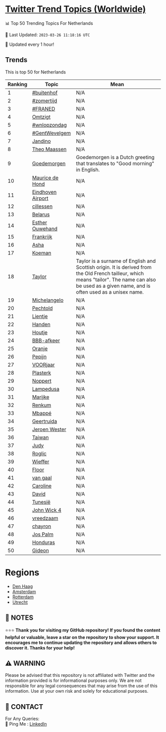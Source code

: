 [Twitter Trend Topics (Worldwide)](https://github.com/ErcinDedeoglu/Twitter-Trend-Topics)
==========


📊 Top 50 Trending Topics For Netherlands

📆 Last Updated: `2023-03-26 11:18:16 UTC`

🔧 Updated every 1 hour!


## Trends

This is top 50 for Netherlands

| Ranking | Topic | Mean |
| ------- | ------------ | ------------ |
| 1 | [#buitenhof](http://twitter.com/search?q=%23buitenhof) | N/A |
| 2 | [#zomertijd](http://twitter.com/search?q=%23zomertijd) | N/A |
| 3 | [#FRANED](http://twitter.com/search?q=%23FRANED) | N/A |
| 4 | [Omtzigt](http://twitter.com/search?q=Omtzigt) | N/A |
| 5 | [#wnlopzondag](http://twitter.com/search?q=%23wnlopzondag) | N/A |
| 6 | [#GentWevelgem](http://twitter.com/search?q=%23GentWevelgem) | N/A |
| 7 | [Jandino](http://twitter.com/search?q=Jandino) | N/A |
| 8 | [Theo Maassen](http://twitter.com/search?q=Theo+Maassen) | N/A |
| 9 | [Goedemorgen](http://twitter.com/search?q=Goedemorgen) | Goedemorgen is a Dutch greeting that translates to "Good morning" in English. |
| 10 | [Maurice de Hond](http://twitter.com/search?q=Maurice+de+Hond) | N/A |
| 11 | [Eindhoven Airport](http://twitter.com/search?q=Eindhoven+Airport) | N/A |
| 12 | [cillessen](http://twitter.com/search?q=cillessen) | N/A |
| 13 | [Belarus](http://twitter.com/search?q=Belarus) | N/A |
| 14 | [Esther Ouwehand](http://twitter.com/search?q=Esther+Ouwehand) | N/A |
| 15 | [Frankrijk](http://twitter.com/search?q=Frankrijk) | N/A |
| 16 | [Asha](http://twitter.com/search?q=Asha) | N/A |
| 17 | [Koeman](http://twitter.com/search?q=Koeman) | N/A |
| 18 | [Taylor](http://twitter.com/search?q=Taylor) | Taylor is a surname of English and Scottish origin. It is derived from the Old French tailleur, which means "tailor". The name can also be used as a given name, and is often used as a unisex name. |
| 19 | [Michelangelo](http://twitter.com/search?q=Michelangelo) | N/A |
| 20 | [Pechtold](http://twitter.com/search?q=Pechtold) | N/A |
| 21 | [Lientje](http://twitter.com/search?q=Lientje) | N/A |
| 22 | [Handen](http://twitter.com/search?q=Handen) | N/A |
| 23 | [Houtje](http://twitter.com/search?q=Houtje) | N/A |
| 24 | [BBB-afkeer](http://twitter.com/search?q=BBB-afkeer) | N/A |
| 25 | [Oranje](http://twitter.com/search?q=Oranje) | N/A |
| 26 | [Pepijn](http://twitter.com/search?q=Pepijn) | N/A |
| 27 | [VOORjaar](http://twitter.com/search?q=VOORjaar) | N/A |
| 28 | [Plasterk](http://twitter.com/search?q=Plasterk) | N/A |
| 29 | [Noppert](http://twitter.com/search?q=Noppert) | N/A |
| 30 | [Lampedusa](http://twitter.com/search?q=Lampedusa) | N/A |
| 31 | [Marijke](http://twitter.com/search?q=Marijke) | N/A |
| 32 | [Renkum](http://twitter.com/search?q=Renkum) | N/A |
| 33 | [Mbappé](http://twitter.com/search?q=Mbapp%c3%a9) | N/A |
| 34 | [Geertruida](http://twitter.com/search?q=Geertruida) | N/A |
| 35 | [Jeroen Wester](http://twitter.com/search?q=Jeroen+Wester) | N/A |
| 36 | [Taiwan](http://twitter.com/search?q=Taiwan) | N/A |
| 37 | [Judy](http://twitter.com/search?q=Judy) | N/A |
| 38 | [Roglic](http://twitter.com/search?q=Roglic) | N/A |
| 39 | [Wieffer](http://twitter.com/search?q=Wieffer) | N/A |
| 40 | [Floor](http://twitter.com/search?q=Floor) | N/A |
| 41 | [van gaal](http://twitter.com/search?q=van+gaal) | N/A |
| 42 | [Caroline](http://twitter.com/search?q=Caroline) | N/A |
| 43 | [David](http://twitter.com/search?q=David) | N/A |
| 44 | [Tunesië](http://twitter.com/search?q=Tunesi%c3%ab) | N/A |
| 45 | [John Wick 4](http://twitter.com/search?q=John+Wick+4) | N/A |
| 46 | [vreedzaam](http://twitter.com/search?q=vreedzaam) | N/A |
| 47 | [chayron](http://twitter.com/search?q=chayron) | N/A |
| 48 | [Jos Palm](http://twitter.com/search?q=Jos+Palm) | N/A |
| 49 | [Honduras](http://twitter.com/search?q=Honduras) | N/A |
| 50 | [Gideon](http://twitter.com/search?q=Gideon) | N/A |



# Regions

* [Den Haag](</Netherlands/Den Haag.md>)
* [Amsterdam](</Netherlands/Amsterdam.md>)
* [Rotterdam](</Netherlands/Rotterdam.md>)
* [Utrecht](</Netherlands/Utrecht.md>)



## 📝 NOTES

⭐⭐⭐ **Thank you for visiting my GitHub repository! If you found the content helpful or valuable, leave a star on the repository to show your support. It encourages me to continue updating the repository and allows others to discover it. Thanks for your help!**


## ⚠️ WARNING

Please be advised that this repository is not affiliated with Twitter and the information provided is for informational purposes only. We are not responsible for any legal consequences that may arise from the use of this information. Use at your own risk and solely for educational purposes.


## 📨 CONTACT

 For Any Queries:  
            🏓 Ping Me : [LinkedIn](https://www.linkedin.com/in/ercindedeoglu/)
